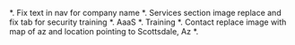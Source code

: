 *. Fix text in nav for company name
*. Services section image replace and fix tab for security training
    *. AaaS
    *. Training
*. Contact replace image with map of az and location pointing to Scottsdale, Az
*. 